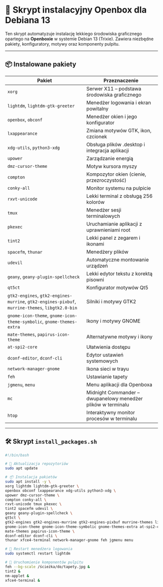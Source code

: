 # 🧰 Skrypt instalacyjny Openbox dla Debiana 13

Ten skrypt automatyzuje instalację lekkiego środowiska graficznego opartego na **Openboxie** w systemie Debian 13 (Trixie). Zawiera niezbędne pakiety, konfiguratory, motywy oraz komponenty pulpitu.

---

## 📦 Instalowane pakiety


| Pakiet | Przeznaczenie |
|--------|---------------|
| `xorg` | Serwer X11 – podstawa środowiska graficznego |
| `lightdm`, `lightdm-gtk-greeter` | Menedżer logowania i ekran powitalny |
| `openbox`, `obconf` | Menedżer okien i jego konfigurator |
| `lxappearance` | Zmiana motywów GTK, ikon, czcionek |
| `xdg-utils`, `python3-xdg` | Obsługa plików .desktop i integracja aplikacji |
| `upower` | Zarządzanie energią |
| `dmz-cursor-theme` | Motyw kursora myszy |
| `compton` | Kompozytor okien (cienie, przezroczystość) |
| `conky-all` | Monitor systemu na pulpicie |
| `rxvt-unicode` | Lekki terminal z obsługą 256 kolorów |
| `tmux` | Menedżer sesji terminalowych |
| `pkexec` | Uruchamianie aplikacji z uprawnieniami root |
| `tint2` | Lekki panel z zegarem i ikonami |
| `spacefm`, `thunar` | Menedżery plików |
| `udevil` | Automatyczne montowanie urządzeń |
| `geany`, `geany-plugin-spellcheck` | Lekki edytor tekstu z korektą pisowni |
| `qt5ct` | Konfigurator motywów Qt5 |
| `gtk2-engines`, `gtk2-engines-murrine`, `gtk2-engines-pixbuf`, `murrine-themes`, `libgtk2.0-bin` | Silniki i motywy GTK2 |
| `gnome-icon-theme`, `gnome-icon-theme-symbolic`, `gnome-themes-extra` | Ikony i motywy GNOME |
| `mate-themes`, `papirus-icon-theme` | Alternatywne motywy i ikony |
| `at-spi2-core` | Ułatwienia dostępu |
| `dconf-editor`, `dconf-cli` | Edytor ustawień systemowych |
| `network-manager-gnome` | Ikona sieci w trayu |
| `feh` | Ustawianie tapety |
| `jgmenu`, `menu` | Menu aplikacji dla Openboxa |
| `mc` | Midnight Commander – dwupanelowy menedżer plików w terminalu |
| `htop` | Interaktywny monitor procesów w terminalu |



---

## 🛠️ Skrypt `install_packages.sh`

```bash
#!/bin/bash

# 🔧 Aktualizacja repozytoriów
sudo apt update

# 📦 Instalacja pakietów
sudo apt install -y \
xorg lightdm lightdm-gtk-greeter \
openbox obconf lxappearance xdg-utils python3-xdg \
upower dmz-cursor-theme \
compton conky-all \
rxvt-unicode tmux pkexec \
tint2 spacefm udevil \
geany geany-plugin-spellcheck \
qt5ct \
gtk2-engines gtk2-engines-murrine gtk2-engines-pixbuf murrine-themes libgtk2.0-bin \
gnome-icon-theme gnome-icon-theme-symbolic gnome-themes-extra at-spi2-core \
mate-themes papirus-icon-theme \
dconf-editor dconf-cli \
thunar xfce4-terminal network-manager-gnome feh jgmenu menu

# 🔄 Restart menedżera logowania
sudo systemctl restart lightdm

# 🚀 Uruchomienie komponentów pulpitu
feh --bg-scale /ścieżka/do/tapety.jpg &
tint2 &
nm-applet &
xfce4-terminal &
